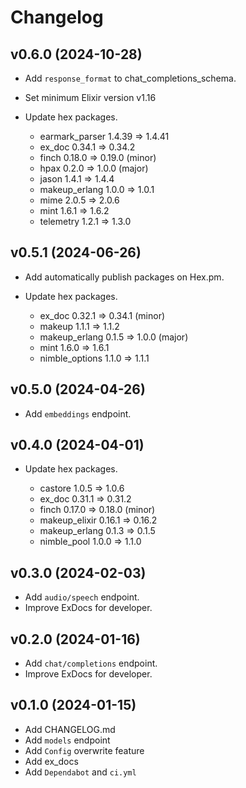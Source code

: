 # Changelog

## v0.6.0 (2024-10-28)

- Add `response_format` to chat_completions_schema.
- Set minimum Elixir version v1.16
- Update hex packages.

  - earmark_parser 1.4.39 => 1.4.41
  - ex_doc 0.34.1 => 0.34.2
  - finch 0.18.0 => 0.19.0 (minor)
  - hpax 0.2.0 => 1.0.0 (major)
  - jason 1.4.1 => 1.4.4
  - makeup_erlang 1.0.0 => 1.0.1
  - mime 2.0.5 => 2.0.6
  - mint 1.6.1 => 1.6.2
  - telemetry 1.2.1 => 1.3.0

## v0.5.1 (2024-06-26)

- Add automatically publish packages on Hex.pm.
- Update hex packages.

  - ex_doc 0.32.1 => 0.34.1 (minor)
  - makeup 1.1.1 => 1.1.2
  - makeup_erlang 0.1.5 => 1.0.0 (major)
  - mint 1.6.0 => 1.6.1
  - nimble_options 1.1.0 => 1.1.1

## v0.5.0 (2024-04-26)

- Add `embeddings` endpoint.

## v0.4.0 (2024-04-01)

- Update hex packages.

  - castore 1.0.5 => 1.0.6
  - ex_doc 0.31.1 => 0.31.2
  - finch 0.17.0 => 0.18.0 (minor)
  - makeup_elixir 0.16.1 => 0.16.2
  - makeup_erlang 0.1.3 => 0.1.5
  - nimble_pool 1.0.0 => 1.1.0

## v0.3.0 (2024-02-03)

- Add `audio/speech` endpoint.
- Improve ExDocs for developer.

## v0.2.0 (2024-01-16)

- Add `chat/completions` endpoint.
- Improve ExDocs for developer.

## v0.1.0 (2024-01-15)

- Add CHANGELOG.md
- Add `models` endpoint
- Add `Config` overwrite feature
- Add ex_docs
- Add `Dependabot` and `ci.yml`